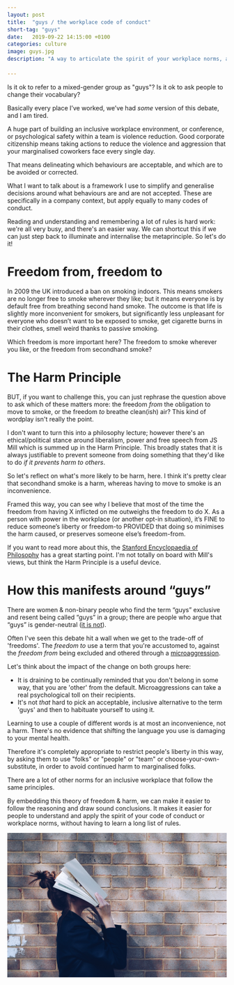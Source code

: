 ```yaml
---
layout: post
title:  "guys / the workplace code of conduct"
short-tag: "guys"
date:   2019-09-22 14:15:00 +0100
categories: culture
image: guys.jpg
description: "A way to articulate the spirit of your workplace norms, and clear up forever wherever you can call a mixed-gender group 'guys'"

---
```


Is it ok to refer to a mixed-gender group as "guys"? Is it ok to ask people to change their vocabulary?

Basically every place I’ve worked, we’ve had *some* version of this debate, and I am tired.

A huge part of building an inclusive workplace environment, or conference, or psychological safety within a team is violence reduction. Good corporate citizenship means taking actions to reduce the violence and aggression that your marginalised coworkers face every single day.

That means delineating which behaviours are acceptable, and which are to be avoided or corrected.

What I want to talk about is a framework I use to simplify and generalise decisions around what behaviours are and are not accepted. These are specifically in a company context, but apply equally to many codes of conduct.

Reading and understanding and remembering a lot of rules is hard work: we're all very busy, and there's an easier way. We can shortcut this if we can just step back to illuminate and internalise the metaprinciple. So let's do it!

# Freedom from, freedom to

In 2009 the UK introduced a ban on smoking indoors. This means smokers are no longer free to smoke wherever they like; but it means everyone is by default free from breathing second hand smoke. The outcome is that life is slightly more inconvenient for smokers, but significantly less unpleasant for everyone who doesn’t want to be exposed to smoke, get cigarette burns in their clothes, smell weird thanks to passive smoking.

Which freedom is more important here? The freedom to smoke wherever you like, or the freedom from secondhand smoke?

# The Harm Principle

BUT, if you want to challenge this, you can just rephrase the question above to ask which of these matters more: the freedom _from_ the obligation to move to smoke, or the freedom _to_ breathe clean(ish) air? This kind of wordplay isn't really the point.

I don't want to turn this into a philosophy lecture; however there's an ethical/political stance around liberalism, power and free speech from JS Mill which is summed up in the Harm Principle. This broadly states that it is always justifiable to prevent someone from doing something that they'd like to do *if it prevents harm to others*.

So let's reflect on what's more likely to be harm, here. I think it's pretty clear that secondhand smoke is a harm, whereas having to move to smoke is an inconvenience.

Framed this way, you can see why I believe that most of the time the freedom from having X inflicted on me outweighs the freedom to do X. As a person with power in the workplace (or another opt-in situation), it’s FINE to reduce someone’s liberty or freedom-to PROVIDED that doing so minimises the harm caused, or preserves someone else’s freedom-from.

If you want to read more about this, the [Stanford Encyclopaedia of Philosophy](https://plato.stanford.edu/entries/mill-moral-political/#MilLib) has a great starting point. I'm not totally on board with Mill's views, but think the Harm Principle is a useful device.

# How this manifests around “guys”

There are women & non-binary people who find the term “guys” exclusive and resent being called “guys” in a group; there are people who argue that “guys” is gender-neutral ([it is not](https://medium.com/@jackdanger/the-end-of-guys-e42ef2d60b7a)).

Often I've seen this debate hit a wall when we get to the trade-off of 'freedoms'. The *freedom to* use a term that you're accustomed to, against the *freedom from* being excluded and othered through a [microaggression](https://www.vox.com/2015/2/16/8031073/what-are-microaggressions).

Let's think about the impact of the change on both groups here:
* It is draining to be continually reminded that you don't belong in some way, that you are 'other' from the default. Microaggressions can take a real psychological toll on their recipients.
* It's not *that* hard to pick an acceptable, inclusive alternative to the term 'guys' and then to habituate yourself to using it.

Learning to use a couple of different words is at most an inconvenience, not a harm. There's no evidence that shifting the language you use is damaging to your mental health. 

Therefore it's completely appropriate to restrict people's liberty in this way, by asking them to use "folks" or "people" or "team" or choose-your-own-substitute, in order to avoid continued harm to marginalised folks.

There are a lot of other norms for an inclusive workplace that follow the same principles.

By embedding this theory of freedom & harm, we can make it easier to follow the reasoning and draw sound conclusions. It makes it easier for people to understand and apply the spirit of your code of conduct or workplace norms, without having to learn a long list of rules.

![Photo by Siora Photography on Unsplash: too many rules](/assets/img/guys.jpg)